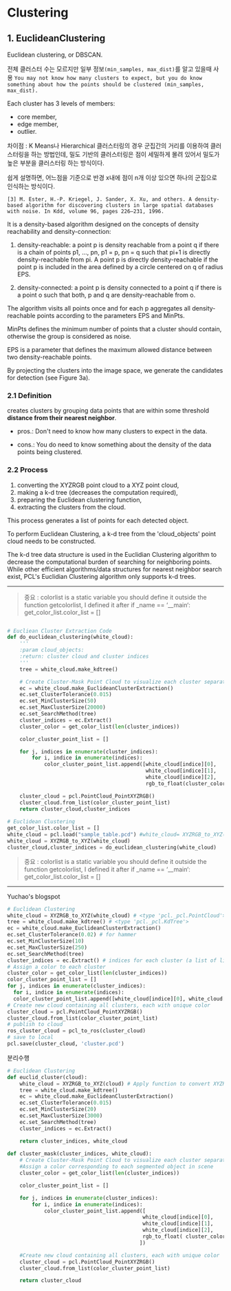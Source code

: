 # Clustering

## 1. EuclideanClustering


Euclidean clustering, or DBSCAN. 

전체 클러스터 수는 모르지만 일부 정보`(min_samples, max_dist)`를 알고 있을때 사용 `You may not know how many clusters to expect, but you do know something about how the points should be clustered (min_samples, max_dist). `

Each cluster has 3 levels of members: 
- core member, 
- edge member, 
- outlier.



차이점 : 
 K Means나 Hierarchical 클러스터링의 경우 군집간의 거리를 이용하여 클러스터링을 하는 방법인데, 밀도 기반의 클러스터링은 점이 세밀하게 몰려 있어서 밀도가 높은 부분을 클러스터링 하는 방식이다. 

쉽게 설명하면, 어느점을 기준으로 반경 x내에 점이 n개 이상 있으면 하나의 군집으로 인식하는 방식이다.










```
[3] M. Ester, H.-P. Kriegel, J. Sander, X. Xu, and others. A density-based algorithm for discovering clusters in large spatial databases with noise. In Kdd, volume 96, pages 226–231, 1996.
```

It is a density-based algorithm designed on the concepts of density reachability and density-connection:

1. density-reachable: a point p is density reachable from a point q if there is a chain of points p1, ..., pn, p1 = p, pn = q such that pi+1 is directly density-reachable from pi. A
point p is directly density-reachable if the point p is included
in the area defined by a circle centered on q of radius
EPS.

2. density-connected: a point p is density connected to a point q if there is a point o such that both, p and q are density-reachable from o.

The algorithm visits all points once and for each p aggregates all density-reachable points according to the parameters EPS and MinPts. 

MinPts defines the minimum number of points that a cluster should contain, otherwise the group is considered as noise. 

EPS is a parameter that defines the maximum allowed distance between two density-reachable points. 

By projecting the clusters into the image space, we generate the candidates for detection (see Figure 3a).




### 2.1 Definition 

creates clusters by grouping data points that are within some threshold **distance from their nearest neighbor**.


- pros.: Don't need to know how many clusters to expect in the data. 

- cons.: You do need to know something about the density of the data points being clustered.


### 2.2 Process

1. converting the XYZRGB point cloud to a XYZ point cloud, 
2. making a k-d tree (decreases the computation required), 
3. preparing the Euclidean clustering function, 
4. extracting the clusters from the cloud. 

This process generates a list of points for each detected object.







To perform Euclidean Clustering, a k-d tree from the 'cloud_objects' point cloud needs to be constructed.

The k-d tree data structure is used in the Euclidian Clustering algorithm to decrease the computational burden of searching for neighboring points. While other efficient algorithms/data structures for nearest neighbor search exist, PCL's Euclidian Clustering algorithm only supports k-d trees.



--- 

> 중요 : colorlist is a static variable you should define it outside the function getcolorlist, I defined it after if _name == ‘__main‘: get_color_list.color_list = []

```python

# Eucliean Cluster Extraction Code
def do_euclidean_clustering(white_cloud):
    '''
    :param cloud_objects:
    :return: cluster cloud and cluster indices
    '''
    tree = white_cloud.make_kdtree()

    # Create Cluster-Mask Point Cloud to visualize each cluster separately
    ec = white_cloud.make_EuclideanClusterExtraction()
    ec.set_ClusterTolerance(0.015)
    ec.set_MinClusterSize(50)
    ec.set_MaxClusterSize(20000)
    ec.set_SearchMethod(tree)
    cluster_indices = ec.Extract()
    cluster_color = get_color_list(len(cluster_indices))

    color_cluster_point_list = []

    for j, indices in enumerate(cluster_indices):
        for i, indice in enumerate(indices):
            color_cluster_point_list.append([white_cloud[indice][0],
                                             white_cloud[indice][1],
                                             white_cloud[indice][2],
                                             rgb_to_float(cluster_color[j])])

    cluster_cloud = pcl.PointCloud_PointXYZRGB()
    cluster_cloud.from_list(color_cluster_point_list)
    return cluster_cloud,cluster_indices
    
# Euclidean Clustering
get_color_list.color_list = []
white_cloud = pcl.load("sample_table.pcd") #white_cloud= XYZRGB_to_XYZ(cloud_objects)
white_cloud = XYZRGB_to_XYZ(white_cloud)
cluster_cloud,cluster_indices = do_euclidean_clustering(white_cloud)
```


> 중요 : colorlist is a static variable you should define it outside the function getcolorlist, I defined it after if _name == ‘__main‘: get_color_list.color_list = []


---


Yuchao's blogspot
```python
# Euclidean Clustering
white_cloud = XYZRGB_to_XYZ(white_cloud) # <type 'pcl._pcl.PointCloud'>
tree = white_cloud.make_kdtree() # <type 'pcl._pcl.KdTree'>
ec = white_cloud.make_EuclideanClusterExtraction()
ec.set_ClusterTolerance(0.02) # for hammer
ec.set_MinClusterSize(10)
ec.set_MaxClusterSize(250)
ec.set_SearchMethod(tree)
cluster_indices = ec.Extract() # indices for each cluster (a list of lists)
# Assign a color to each cluster
cluster_color = get_color_list(len(cluster_indices))
color_cluster_point_list = []
for j, indices in enumerate(cluster_indices):
  for i, indice in enumerate(indices):             
  color_cluster_point_list.append([white_cloud[indice][0], white_cloud[indice][1],  white_cloud[indice][2], rgb_to_float(cluster_color[j])])
# Create new cloud containing all clusters, each with unique color
cluster_cloud = pcl.PointCloud_PointXYZRGB()
cluster_cloud.from_list(color_cluster_point_list)
# publish to cloud
ros_cluster_cloud = pcl_to_ros(cluster_cloud)
# save to local
pcl.save(cluster_cloud, 'cluster.pcd')
```

분리수행

```python
# Euclidean Clustering
def euclid_cluster(cloud):
    white_cloud = XYZRGB_to_XYZ(cloud) # Apply function to convert XYZRGB to XYZ
    tree = white_cloud.make_kdtree()
    ec = white_cloud.make_EuclideanClusterExtraction()
    ec.set_ClusterTolerance(0.015)
    ec.set_MinClusterSize(20)
    ec.set_MaxClusterSize(3000)
    ec.set_SearchMethod(tree)
    cluster_indices = ec.Extract()

    return cluster_indices, white_cloud
    
def cluster_mask(cluster_indices, white_cloud):
    # Create Cluster-Mask Point Cloud to visualize each cluster separately
    #Assign a color corresponding to each segmented object in scene
    cluster_color = get_color_list(len(cluster_indices))

    color_cluster_point_list = []

    for j, indices in enumerate(cluster_indices):
        for i, indice in enumerate(indices):
            color_cluster_point_list.append([
                                            white_cloud[indice][0],
                                            white_cloud[indice][1],
                                            white_cloud[indice][2],
                                            rgb_to_float( cluster_color[j] )
                                           ])

    #Create new cloud containing all clusters, each with unique color
    cluster_cloud = pcl.PointCloud_PointXYZRGB()
    cluster_cloud.from_list(color_cluster_point_list)

    return cluster_cloud
```

